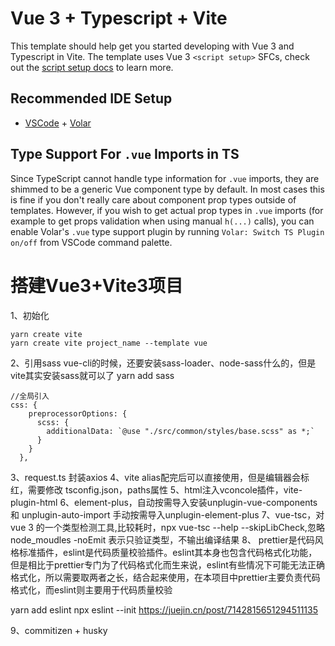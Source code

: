 # Vue 3 + Typescript + Vite

This template should help get you started developing with Vue 3 and Typescript in Vite. The template uses Vue 3 `<script setup>` SFCs, check out the [script setup docs](https://v3.vuejs.org/api/sfc-script-setup.html#sfc-script-setup) to learn more.

## Recommended IDE Setup

- [VSCode](https://code.visualstudio.com/) + [Volar](https://marketplace.visualstudio.com/items?itemName=johnsoncodehk.volar)

## Type Support For `.vue` Imports in TS

Since TypeScript cannot handle type information for `.vue` imports, they are shimmed to be a generic Vue component type by default. In most cases this is fine if you don't really care about component prop types outside of templates. However, if you wish to get actual prop types in `.vue` imports (for example to get props validation when using manual `h(...)` calls), you can enable Volar's `.vue` type support plugin by running `Volar: Switch TS Plugin on/off` from VSCode command palette.

# 搭建Vue3+Vite3项目
1、初始化
```
yarn create vite
yarn create vite project_name --template vue
```
2、引用sass
vue-cli的时候，还要安装sass-loader、node-sass什么的，但是vite其实安装sass就可以了
yarn add sass
```
//全局引入
css: {
    preprocessorOptions: {
      scss: {
        additionalData: `@use "./src/common/styles/base.scss" as *;`
      }
    }
  },
```
3、request.ts 封装axios
4、vite alias配完后可以直接使用，但是编辑器会标红，需要修改 tsconfig.json，paths属性
5、html注入vconcole插件，vite-plugin-html
6、element-plus，自动按需导入安装unplugin-vue-components 和 unplugin-auto-import
 手动按需导入unplugin-element-plus
7、vue-tsc，对 vue 3 的一个类型检测工具,比较耗时，npx vue-tsc --help
--skipLibCheck,忽略 node_moudles 
-noEmit 表示只验证类型，不输出编译结果
8、
prettier是代码风格标准插件，eslint是代码质量校验插件。eslint其本身也包含代码格式化功能，但是相比于prettier专门为了代码格式化而生来说，eslint有些情况下可能无法正确格式化，所以需要取两者之长，结合起来使用，在本项目中prettier主要负责代码格式化，而eslint则主要用于代码质量校验

yarn add eslint
npx eslint --init
https://juejin.cn/post/7142815651294511135

9、commitizen + husky